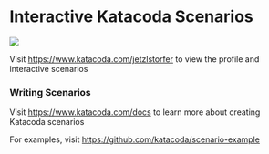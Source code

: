 # Interactive Katacoda Scenarios

[![](http://shields.katacoda.com/katacoda/jetzlstorfer/count.svg)](https://www.katacoda.com/jetzlstorfer "Get your profile on Katacoda.com")

Visit https://www.katacoda.com/jetzlstorfer to view the profile and interactive scenarios

### Writing Scenarios
Visit https://www.katacoda.com/docs to learn more about creating Katacoda scenarios

For examples, visit https://github.com/katacoda/scenario-example
